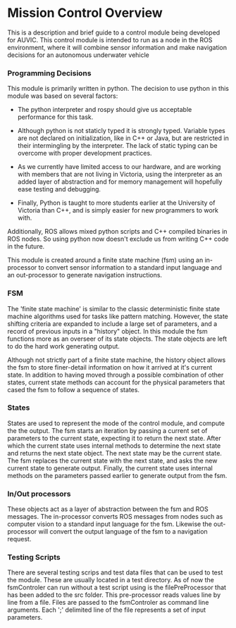 # Mission Control Overview

This is a description and brief guide to a control module being developed for AUVIC. This control module is intended to run as a node in the ROS environment, where it will combine sensor information and make navigation decisions for an autonomous underwater vehicle

### Programming Decisions
This module is primarily written in python. The decision to use python in this module was based on several factors:

* The python interpreter and rospy should give us acceptable performance for this task.

* Although python is not staticly typed it is strongly typed. Variable types are not declared on initialization, like in C++ or Java, but are restricted in their intermingling by the interpreter. The lack of static typing can be overcome with proper development practices.

* As we currently have limited access to our hardware, and are working with members that are not living in Victoria, using the interpreter as an added layer of abstraction and for memory management will hopefully ease testing and debugging.

* Finally, Python is taught to more students earlier at the University of Victoria than C++, and is simply easier for new programmers to work with.

Additionally, ROS allows mixed python scripts and C++ compiled binaries in ROS nodes. So using python now doesn't exclude us from writing C++ code in the future.

This module is created around a finite state machine (fsm) using an in-processor to convert sensor information to a standard input language and an out-processor to generate navigation instructions.

### FSM
The 'finite state machine' is similar to the classic deterministic finite state machine algorithms used for tasks like pattern matching. However, the state shifting criteria are expanded to include a large set of parameters, and a record of previous inputs in a "history" object. In this module the fsm functions more as an overseer of its state objects. The state objects are left to do the hard work generating output.

Although not strictly part of a finite state machine, the history object allows the fsm to store finer-detail information on how it arrived at it's current state. In addition to having moved through a possible combination of other states, current state methods can account for the physical parameters that cased the fsm to follow a sequence of states.


### States
States are used to represent the mode of the control module, and compute the the output. The fsm starts an iteration by passing a current set of parameters to the current state, expecting it to return the next state. After which the current state uses internal methods to determine the next state and returns the next state object. The next state may be the current state. The fsm replaces the current state with the next state, and asks the new current state to generate output. Finally, the current state uses internal methods on the parameters passed earlier to generate output from the fsm.

### In/Out processors
These objects act as a layer of abstraction between the fsm and ROS messages. The in-processor converts ROS messages from nodes such as computer vision to a standard input language for the fsm. Likewise the out-processor will convert the output language of the fsm to a navigation request.

### Testing Scripts
There are several testing scrips and test data files that can be used to test the module. These are usually located in a test directory. As of now the fsmControler can run without a test script using is the filePreProcessor that has been added to the src folder. This pre-processor reads values line by line from a file. Files are passed to the fsmControler as command line arguments. Each ';' delimited line of the file represents a set of input parameters.  
